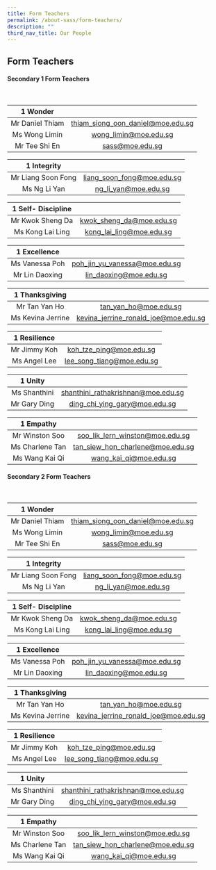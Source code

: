 ```yaml
---
title: Form Teachers
permalink: /about-sass/form-teachers/
description: ""
third_nav_title: Our People
---
```

## Form Teachers

#### Secondary 1 Form Teachers
<br>


| 1 Wonder  |  |
|:---:|:---:|
| Mr Daniel Thiam | thiam_siong_oon_daniel@moe.edu.sg
| Ms Wong Limin | wong_limin@moe.edu.sg 
| Mr Tee Shi En | sass@moe.edu.sg

| 1 Integrity |  |
|:---:|:---:|
| Mr Liang Soon Fong | liang_soon_fong@moe.edu.sg
| Ms Ng Li Yan | ng_li_yan@moe.edu.sg

| 1 Self- Discipline  |  |
|:---:|:---:|
| Mr Kwok Sheng Da | kwok_sheng_da@moe.edu.sg
| Ms Kong Lai Ling | kong_lai_ling@moe.edu.sg


| 1 Excellence |  |
|:---:|:---:|
| Ms Vanessa Poh | poh_jin_yu_vanessa@moe.edu.sg
| Mr Lin Daoxing | lin_daoxing@moe.edu.sg

| 1 Thanksgiving  |  |
|:---:|:---:|
| Mr Tan Yan Ho | tan_yan_ho@moe.edu.sg
| Ms Kevina Jerrine | kevina_jerrine_ronald_joe@moe.edu.sg


| 1 Resilience |  |
|:---:|:---:|
| Mr Jimmy Koh | koh_tze_ping@moe.edu.sg
| Ms Angel Lee | lee_song_tiang@moe.edu.sg

| 1 Unity |  |
|:---:|:---:|
| Ms Shanthini | shanthini_rathakrishnan@moe.edu.sg
| Mr Gary Ding | ding_chi_ying_gary@moe.edu.sg

| 1 Empathy  |  |
|:---:|:---:|
| Mr Winston Soo | soo_lik_lern_winston@moe.edu.sg
| Ms Charlene Tan|tan_siew_hon_charlene@moe.edu.sg
| Ms Wang Kai Qi | wang_kai_qi@moe.edu.sg

#### Secondary 2 Form Teachers
<br>

| 1 Wonder  |  |
|:---:|:---:|
| Mr Daniel Thiam | thiam_siong_oon_daniel@moe.edu.sg
| Ms Wong Limin | wong_limin@moe.edu.sg 
| Mr Tee Shi En | sass@moe.edu.sg

| 1 Integrity |  |
|:---:|:---:|
| Mr Liang Soon Fong | liang_soon_fong@moe.edu.sg
| Ms Ng Li Yan | ng_li_yan@moe.edu.sg

| 1 Self- Discipline  |  |
|:---:|:---:|
| Mr Kwok Sheng Da | kwok_sheng_da@moe.edu.sg
| Ms Kong Lai Ling | kong_lai_ling@moe.edu.sg


| 1 Excellence |  |
|:---:|:---:|
| Ms Vanessa Poh | poh_jin_yu_vanessa@moe.edu.sg
| Mr Lin Daoxing | lin_daoxing@moe.edu.sg

| 1 Thanksgiving  |  |
|:---:|:---:|
| Mr Tan Yan Ho | tan_yan_ho@moe.edu.sg
| Ms Kevina Jerrine | kevina_jerrine_ronald_joe@moe.edu.sg


| 1 Resilience |  |
|:---:|:---:|
| Mr Jimmy Koh | koh_tze_ping@moe.edu.sg
| Ms Angel Lee | lee_song_tiang@moe.edu.sg

| 1 Unity |  |
|:---:|:---:|
| Ms Shanthini | shanthini_rathakrishnan@moe.edu.sg
| Mr Gary Ding | ding_chi_ying_gary@moe.edu.sg

| 1 Empathy  |  |
|:---:|:---:|
| Mr Winston Soo | soo_lik_lern_winston@moe.edu.sg
| Ms Charlene Tan|tan_siew_hon_charlene@moe.edu.sg
| Ms Wang Kai Qi | wang_kai_qi@moe.edu.sg